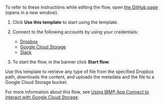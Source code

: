 To refer to these instructions while editing the flow, open [the GitHub page](https://github.com/ot4i/app-connect-templates/blob/main/resources/markdown/Data%20ingestion%20to%20Google%20Cloud%20Storage%20from%20Dropbox_instructions.md) (opens in a new window).

1. Click **Use this template** to start using the template.
2. Connect to the following accounts by using your credentials:
   - [Dropbox](https://ibm.biz/acdropbox)
   - [Google Cloud Storage](https://ibm.biz/acgcloudstorage)
   - [Slack](https://ibm.biz/acslack) 

3. To start the flow, in the banner click **Start flow**.

Use this template to retrieve any type of file from the specified Dropbox path, downloads the content, and uploads the metadata and the file to a Google Cloud Storage bucket.

For more information about this flow, see [Using IBM® App Connect to interact with Google Cloud Storage](https://community.ibm.com/community/user/integration/blogs/shamini-arumugam1/2021/06/03/using-ibm-app-connect-to-interact-with-google-clou).

